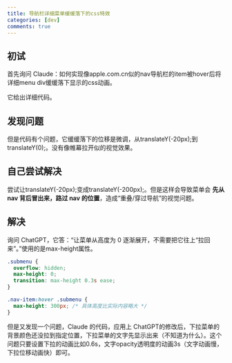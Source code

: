```yaml
---
title: 导航栏详细菜单缓缓落下的css特效
categories: [dev]
comments: true
---
```


## 初试

首先询问 Claude：如何实现像apple.com.cn似的nav导航栏的item被hover后将详细menu div缓缓落下显示的css动画。

它给出详细代码。

## 发现问题

但是代码有个问题，它缓缓落下的位移是微调，从translateY(-20px);到translateY(0);。没有像帷幕拉开似的视觉效果。

## 自己尝试解决 

尝试让translateY(-20px);变成translateY(-200px);。但是这样会导致菜单会 **先从 nav 背后冒出来，路过 nav 的位置**，造成“重叠/穿过导航”的视觉问题。

## 解决

询问 ChatGPT，它答：“让菜单从高度为 0 逐渐展开，不需要把它往上“拉回来”。”使用的是max-height属性。

```css
.submenu {
  overflow: hidden;
  max-height: 0;
  transition: max-height 0.3s ease;
}

.nav-item:hover .submenu {
  max-height: 300px; /* 具体高度比实际内容略大 */
}
```

但是又发现一个问题，Claude 的代码，应用上 ChatGPT的修改后，下拉菜单的背景颜色还没拉到指定位置，下拉菜单的文字先显示出来（不知道为什么）。这个问题只要设置下拉的动画比如0.6s，文字opacity透明度的动画3s（文字动画慢，下拉位移动画快）即可。